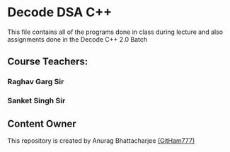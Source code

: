 # Decode DSA C++ 

This file contains all of the programs done in class during lecture and also assignments done in the Decode C++ 2.0 Batch

## Course Teachers:
### Raghav Garg Sir
### Sanket Singh Sir

## Content Owner
This repository is created by Anurag Bhattacharjee [(GitHam777)](https://www.github.com/GitHam777)